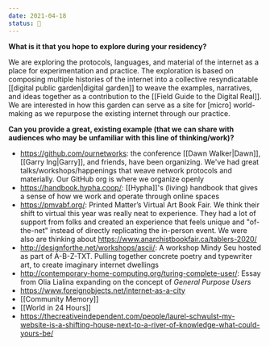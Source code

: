 ```yaml
---
date: 2021-04-18
status: 🌱
---
```

**What is it that you hope to explore during your residency?**

We are exploring the protocols, languages, and material of the internet as a place for experimentation and practice. The exploration is based on composing multiple histories of the internet into a collective resyndicatable [[digital public garden|digital garden]] to weave the examples, narratives, and ideas together as a contribution to the [[Field Guide to the Digital Real]]. We are interested in how this garden can serve as a site for [micro] world-making as we repurpose the existing internet through our practice.

**Can you provide a great, existing example (that we can share with audiences who may be unfamiliar with this line of thinking/work)?**

- <https://github.com/ournetworks>: the conference [[Dawn Walker|Dawn]], [[Garry Ing|Garry]], and friends, have been organizing. We've had great talks/workshops/happenings that weave network protocols and materially. Our GitHub org is where we organize openly
- <https://handbook.hypha.coop/>: [[Hypha]]'s (living) handbook that gives a sense of how we work and operate through online spaces
- <https://pmvabf.org/>: Printed Matter’s Virtual Art Book Fair. We think their shift to virtual this year was really neat to experience. They had a lot of support from folks and created an experience that feels unique and "of-the-net" instead of directly replicating the in-person event. We were also are thinking about <https://www.anarchistbookfair.ca/tablers-2020/>
- <http://designforthe.net/workshops/ascii/>: A workshop Mindy Seu hosted as part of A-B-Z-TXT. Pulling together concrete poetry and typewriter art, to create imaginary internet dwellings
- <http://contemporary-home-computing.org/turing-complete-user/>: Essay from Olia Lialina expanding on the concept of _General Purpose Users_
- <https://www.foreignobjects.net/internet-as-a-city>
- [[Community Memory]]
- [[World in 24 Hours]]
- <https://thecreativeindependent.com/people/laurel-schwulst-my-website-is-a-shifting-house-next-to-a-river-of-knowledge-what-could-yours-be/>
